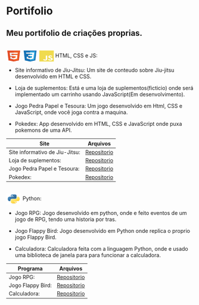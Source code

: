 # Portifolio
 ## Meu portifolio de criações proprias.

<div style="display: inline_block"><br>
  <img align="center" alt="Rafa-HTML" height="30" width="40" src="https://raw.githubusercontent.com/devicons/devicon/master/icons/html5/html5-original.svg">
  <img align="center" alt="Rafa-CSS" height="30" width="40" src="https://raw.githubusercontent.com/devicons/devicon/master/icons/css3/css3-original.svg">
  <img align="center" alt="Rafa-Js" height="30" width="40" src="https://raw.githubusercontent.com/devicons/devicon/master/icons/javascript/javascript-plain.svg">  
  HTML, CSS e JS:

</div>

- Site informativo de Jiu-Jitsu: Um site de conteudo sobre Jiu-jitsu desenvolvido em HTML e CSS.

- Loja de suplementos: Está e uma loja de suplementos(ficticio) onde será implementado um carrinho usando JavaScript(Em desenvolvimento).

 - Jogo Pedra Papel e Tesoura: Um jogo desenvolvido em Html, CSS e JavaScript, onde você joga contra a maquina. 
 
- Pokedex: App desenvolvido em HTML, CSS e JavaScript onde puxa pokemons de uma API.

| Site | Arquivos |
|------|----------|
| Site informativo de Jiu-Jitsu: | [Repositorio](https://github.com/RafaelSilvaCastro/Portifolio/tree/main/site%20informativo%20jiu%20jitsu) |
| Loja de suplementos: | [Repositorio](https://github.com/RafaelSilvaCastro/Portifolio/tree/main/loja_produtos) |
| Jogo Pedra Papel e Tesoura: | [Repositorio](https://github.com/RafaelSilvaCastro/Portifolio/tree/main/jogo%20pedra%20papel%20tesoura) |
| Pokedex: | [Repositorio](https://github.com/RafaelSilvaCastro/Portifolio/tree/main/pokedex) |



<div style="display: inline_block"><br>
  <img align="center" alt="Rafa-Python" height="30" width="40" src="https://raw.githubusercontent.com/devicons/devicon/master/icons/python/python-original.svg">
  Python:
</div>


- Jogo RPG: Jogo desenvolvido em python, onde e feito eventos de um jogo de RPG, tendo uma historia por tras.

- Jogo Flappy Bird: Jogo desenvolvido em Python onde replica o proprio jogo Flappy Bird.

- Calculadora: Calculadora feita com a linguagem Python, onde e usado uma biblioteca de janela para para funcionar a calculadora.

| Programa | Arquivos |
|------|----------|
| Jogo RPG: | [Repositorio](https://github.com/RafaelSilvaCastro/Portifolio/tree/main/jogo_rpg) |
| Jogo Flappy Bird: | [Repositorio](https://github.com/RafaelSilvaCastro/Portifolio/tree/main/jogo_flappybird) |
| Calculadora: | [Repositorio]() |
